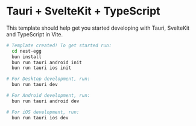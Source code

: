 # Tauri + SvelteKit + TypeScript

This template should help get you started developing with Tauri, SvelteKit and TypeScript in Vite.


```bash
# Template created! To get started run:
  cd nest-egg
  bun install
  bun run tauri android init
  bun run tauri ios init

# For Desktop development, run:
  bun run tauri dev

# For Android development, run:
  bun run tauri android dev

# For iOS development, run:
  bun run tauri ios dev
```
